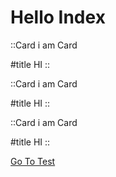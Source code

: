 # Hello Index

::Card
 i am Card

#title
HI
::

::Card
 i am Card

#title
HI
::

::Card
 i am Card

#title
HI
::


[Go To Test](/test)


